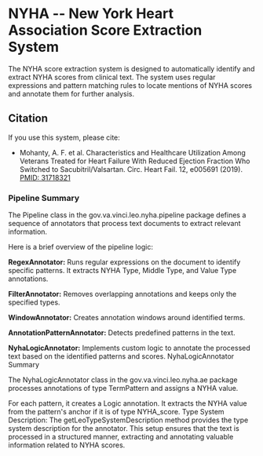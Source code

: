 
# NYHA -- New York Heart Association Score Extraction System


The NYHA score extraction system is designed to automatically identify and extract NYHA scores from clinical text. The system uses regular expressions and pattern matching rules to locate mentions of NYHA scores and annotate them for further analysis.

## Citation

If you use this system, please cite:
- Mohanty, A. F. et al. Characteristics and Healthcare Utilization Among Veterans Treated for Heart Failure With Reduced Ejection Fraction Who Switched to Sacubitril/Valsartan. Circ. Heart Fail. 12, e005691 (2019). [PMID: 31718321](http://www.ncbi.nlm.nih.gov/pubmed/31718321)


### Pipeline Summary
The Pipeline class in the gov.va.vinci.leo.nyha.pipeline package defines a sequence of annotators that process text documents to extract relevant information. 

Here is a brief overview of the pipeline logic:

**RegexAnnotator:** Runs regular expressions on the document to identify specific patterns. It extracts NYHA Type, Middle Type, and Value Type annotations.

**FilterAnnotator:** Removes overlapping annotations and keeps only the specified types.

**WindowAnnotator:** Creates annotation windows around identified terms.

**AnnotationPatternAnnotator:** Detects predefined patterns in the text.

**NyhaLogicAnnotator:** Implements custom logic to annotate the processed text based on the identified patterns and scores.
NyhaLogicAnnotator Summary

The NyhaLogicAnnotator class in the gov.va.vinci.leo.nyha.ae package processes annotations of type TermPattern and assigns a NYHA value.




For each pattern, it creates a Logic annotation.
It extracts the NYHA value from the pattern's anchor if it is of type NYHA_score.
Type System Description: The getLeoTypeSystemDescription method provides the type system description for the annotator.
This setup ensures that the text is processed in a structured manner, extracting and annotating valuable information related to NYHA scores.

